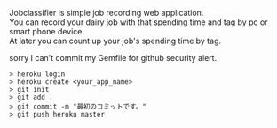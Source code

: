
Jobclassifier is simple job recording web application.  
You can record your dairy job with that spending time and tag by pc or smart phone device.  
At later you can count up your job's spending time by tag.  

sorry I can't commit my Gemfile for github security alert.  

    > heroku login
    > heroku create <your_app_name>
    > git init
    > git add .
    > git commit -m "最初のコミットです。"
    > git push heroku master

